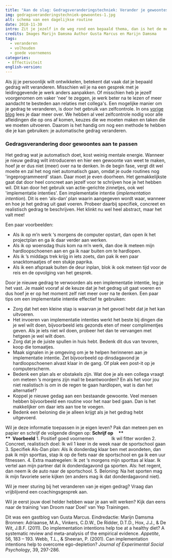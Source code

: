 ```yaml
---
title: "Aan de slag: Gedragsveranderingstechniek: Verander je gewoontes"
img: gedragsveranderingstechniek-gewoontes-1.jpg
alt: schema van een dagelijkse routine
date: 2018-11-30
intro: Zit je jezelf in de weg rond een bepaald thema, dan is het de moeite waard om je verwachtingen zelf of samen met een coach te onderzoeken. Aan de hand van de oefeningen in dit blog kun je daarmee direct een start maken.
credits: Images Marijn Damsma Author Gusta Marcus en Marijn Damsma
tags: 
  - veranderen
  - volhouden
  - goede voornemens
categories:
 - Effectiviteit
english-version:
---
```


Als jij je persoonlijk wilt ontwikkelen, betekent dat vaak dat je bepaald gedrag wilt veranderen. Misschien wil je na een gesprek met je leidinggevende je werk anders aanpakken. Of misschien heb je jezelf voorgenomen om vaker 'nee' te zeggen, je werk beter na te lezen of meer aandacht te besteden aan relaties met collega's. Een mogelijke manier om je gedrag te veranderen, is door het gebruik van zelfcontrole. In ons [vorige blog](http://yeptrainingen.nl/gedragsveranderingstechniek-zelfcontrole-toepassen/) lees je daar meer over. We hebben al veel zelfcontrole nodig voor alle afleidingen die op ons af komen, keuzes die we moeten maken en taken die we moeten uitvoeren. Daarom is het handig om nog een methode te hebben die je kan gebruiken: je automatische gedrag veranderen.

### Gedragsverandering door gewoontes aan te passen

Het gedrag wat je automatisch doet, kost weinig mentale energie. Wanneer je nieuw gedrag wilt introduceren en hier een gewoonte van weet te maken, hoef je er dus niet (meer) over na te denken. In de begin fase, vergt dit wel moeite en zal het nog niet automatisch gaan, omdat je oude routines nog 'ingeprogrammeerd' staan. Daar moet je even doorheen. Het gemakkelijkste gaat dat door heel concreet aan jezelf voor te schrijven hoe je het hebben wil. Dit kan door het gebruik van actie-gerichte zinnetjes, ook wel 'implementatie intenties'. Een implementatie intentie (_implementation intention_). Dit is een ‘als-dan’ plan waarin aangegeven wordt waar, wanneer en hoe je het gedrag uit gaat voeren. Probeer daarbij specifiek, concreet en realistisch gedrag te beschrijven. Het klinkt nu wel heel abstract, maar het valt mee! 

Een paar voorbeelden:

*   Als ik op m’n werk ‘s morgens de computer opstart, dan open ik het projectplan en ga ik daar verder aan werken.
*   Als ik op woensdag thuis kom na m’n werk, dan doe ik meteen mijn hardloopschoenen aan en ga ik naar buiten om te hardlopen.
*   Als ik ’s middags trek krijg in iets zoets, dan pak ik een paar snacktomaatjes of een stukje paprika.
*   Als ik een afspraak buiten de deur inplan, blok ik ook meteen tijd voor de reis en de opvolging van het gesprek.

Door je nieuwe gedrag te verwoorden als een implementatie intentie, leg je het vast. Je maakt vooraf al de keuze dat je het gedrag uit gaat voeren en dus hoef je er op het moment zelf niet meer over na te denken. Een paar tips om een implementatie intentie effectief te gebruiken:

*   Zorg dat het een kleine stap is waarvan je het gevoel hebt dat je het kan uitvoeren.
*   Het invoeren van implementatie intenties werkt het beste bij dingen die je wel wilt doen, bijvoorbeeld iets gezonds eten of meer complimentjes geven. Als je iets niet wil doen, probeer het dan te vervangen met hetgeen je wel wilt doen.
*   Zorg dat je de juiste spullen in huis hebt. Bedenk dit dus van tevoren, koop die tomaatjes.
*   Maak signalen in je omgeving om je te helpen herinneren aan je implementatie intentie. Zet bijvoorbeeld op dinsdagavond je hardloopschoenen alvast klaar in de gang. Of plak een post-it op je computerscherm.
*   Bedenk een plan als er obstakels zijn. Wat doe je als een collega vraagt om meteen ’s morgens zijn mail te beantwoorden? En als het voor jou niet realistisch is om in de regen te gaan hardlopen, wat is dan het alternatief?
*   Koppel je nieuwe gedag aan een bestaande gewoonte. Veel mensen hebben bijvoorbeeld een routine voor het naar bed gaan. Dan is het makkelijker om daar iets aan toe te voegen.
*   Bedenk een beloning die je alleen krijgt als je het gedrag hebt uitgevoerd.

Wil je deze informatie toepassen in je eigen leven? Pak dan meteen pen en papier en schrijf de volgende dingen op: **Schrijf op     **                                     
**  Voorbeeld** 1. Positief goed voornemen              Ik wil fitter worden 2. Concreet, realistisch doel: Ik wil 1 keer in de week naar de sportschool gaan 3. Specifiek Als-Dan plan: Als ik donderdag klaar ben met avondeten, dan pak ik mijn sporttas, stap ik op de fiets naar de sportschool en ga ik een uur fitnessen. 4. Extra maatregelen: Ik zet ‘s morgens mijn sporttas al klaar. Ik vertel aan mijn partner dat ik donderdagavond ga sporten. Als: het regent, dan neem ik de auto naar de sportschool. 5. Beloning: Na het sporten mag ik mijn favoriete serie kijken (en anders mag ik dat donderdagavond niet).   

Wil je meer sturing bij het veranderen van je eigen gedrag? Vraag dan vrijblijvend een coachingsgesprek aan. 

Wil je eerst jouw doel helder hebben waar je aan wilt werken? Kijk dan eens naar de training ‘van Droom naar Doel’ van Yep Trainingen.   

Dit was een gastblog van Gusta Marcus. Eindredactie: Marijn Damsma Bronnen: Adriaanse, M.A., Vinkers, C.D.W., De Ridder, D.T.D., Hox, J.J., & De Wit, J.B.F. (2011). Do implementation intentions help toe at a healthy diet? A systematic review and meta-analysis of the empirical evidence. _Appetite_, 56, 183 – 193. Webb, T.L., & Sheeran, P. (2001). Can implementation intentions help to overcome ego-depletion? _Journal of Experimental Social Psychology_, 39, 297-286.
